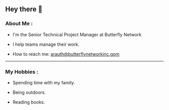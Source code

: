 <!--
**amberrauth/amberrauth** is a ✨ _special_ ✨ repository because its `README.md` (this file) appears on your GitHub profile.

Here are some ideas to get you started:

- 🔭 I’m currently working on ...
- 🌱 I’m currently learning ...
- 👯 I’m looking to collaborate on ...
- 🤔 I’m looking for help with ...
- 💬 Ask me about ...
- 📫 How to reach me: ...
- 😄 Pronouns: ...
- ⚡ Fun fact: ...
-->
## Hey there 👋

### About Me :

- I'm the Senior Technical Project Manager at Butterfly Network

- I help teams manage their work.    
   
- How to reach me: arauth@butterflynetworkinc.gom
   
---
   
### My Hobbies : 

- Spending time with my family.

- Being outdoors.  

- Reading books.
